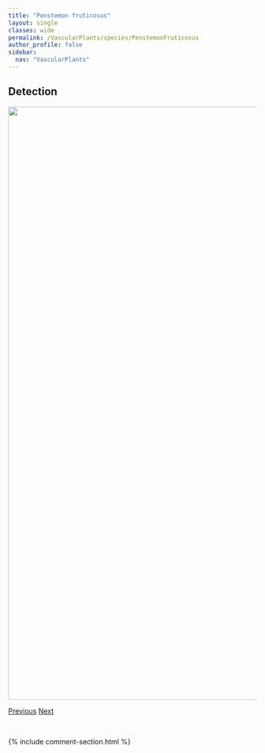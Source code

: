 ```yaml
---
title: "Penstemon fruticosus"
layout: single
classes: wide
permalink: /VascularPlants/species/PenstemonFruticosus
author_profile: false
sidebar:
  nav: "VascularPlants"
---
```


<h2>Detection</h2>

<a href="https://drive.google.com/uc?export=view&id=1l_6mlDYk1cP_2OsvZDHTw0ll7sfHIimZ">
<img src="https://drive.google.com/uc?export=view&id=1l_6mlDYk1cP_2OsvZDHTw0ll7sfHIimZ" height = "1200" width = "800">
</a>


<a href="/DevelopmentWebsite/VascularPlants/species/PenstemonConfertus" class="pagination--pager" title="Penstemon confertus">Previous</a> <a href="/DevelopmentWebsite/VascularPlants/species/PenstemonGracilis" class="pagination--pager" title="Penstemon gracilis">Next</a>

<p>&nbsp;</p>

{% include comment-section.html %}
